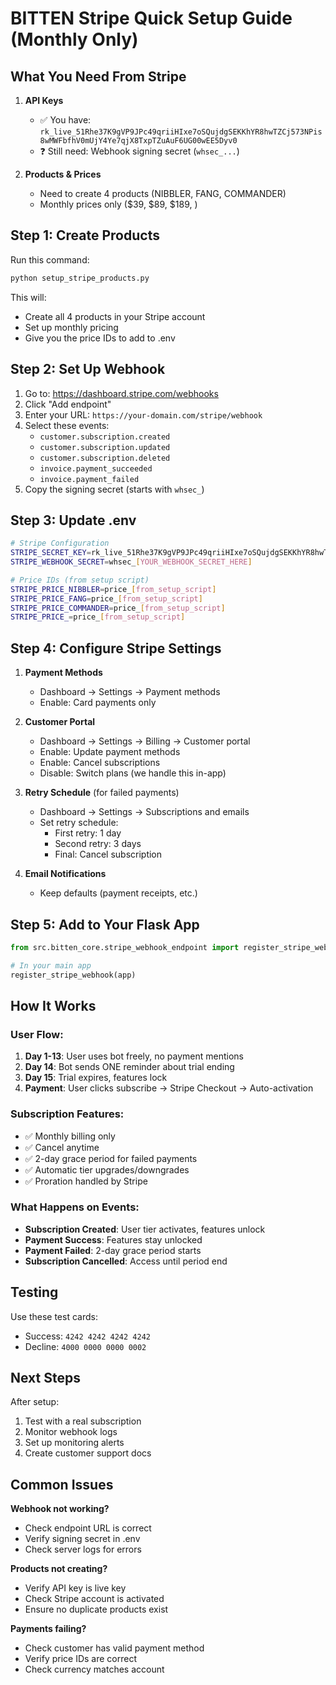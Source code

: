# BITTEN Stripe Quick Setup Guide (Monthly Only)

## What You Need From Stripe

1. **API Keys**
   - ✅ You have: `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`
   - ❓ Still need: Webhook signing secret (`whsec_...`)

2. **Products & Prices**
   - Need to create 4 products (NIBBLER, FANG, COMMANDER)
   - Monthly prices only ($39, $89, $189, )

## Step 1: Create Products

Run this command:
```bash
python setup_stripe_products.py
```

This will:
- Create all 4 products in your Stripe account
- Set up monthly pricing
- Give you the price IDs to add to .env

## Step 2: Set Up Webhook

1. Go to: https://dashboard.stripe.com/webhooks
2. Click "Add endpoint"
3. Enter your URL: `https://your-domain.com/stripe/webhook`
4. Select these events:
   - `customer.subscription.created`
   - `customer.subscription.updated` 
   - `customer.subscription.deleted`
   - `invoice.payment_succeeded`
   - `invoice.payment_failed`
5. Copy the signing secret (starts with `whsec_`)

## Step 3: Update .env

```bash
# Stripe Configuration
STRIPE_SECRET_KEY=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
STRIPE_WEBHOOK_SECRET=whsec_[YOUR_WEBHOOK_SECRET_HERE]

# Price IDs (from setup script)
STRIPE_PRICE_NIBBLER=price_[from_setup_script]
STRIPE_PRICE_FANG=price_[from_setup_script]
STRIPE_PRICE_COMMANDER=price_[from_setup_script]
STRIPE_PRICE_=price_[from_setup_script]
```

## Step 4: Configure Stripe Settings

1. **Payment Methods**
   - Dashboard → Settings → Payment methods
   - Enable: Card payments only

2. **Customer Portal**
   - Dashboard → Settings → Billing → Customer portal
   - Enable: Update payment methods
   - Enable: Cancel subscriptions
   - Disable: Switch plans (we handle this in-app)

3. **Retry Schedule** (for failed payments)
   - Dashboard → Settings → Subscriptions and emails
   - Set retry schedule:
     - First retry: 1 day
     - Second retry: 3 days
     - Final: Cancel subscription

4. **Email Notifications**
   - Keep defaults (payment receipts, etc.)

## Step 5: Add to Your Flask App

```python
from src.bitten_core.stripe_webhook_endpoint import register_stripe_webhook

# In your main app
register_stripe_webhook(app)
```

## How It Works

### User Flow:
1. **Day 1-13**: User uses bot freely, no payment mentions
2. **Day 14**: Bot sends ONE reminder about trial ending
3. **Day 15**: Trial expires, features lock
4. **Payment**: User clicks subscribe → Stripe Checkout → Auto-activation

### Subscription Features:
- ✅ Monthly billing only
- ✅ Cancel anytime
- ✅ 2-day grace period for failed payments
- ✅ Automatic tier upgrades/downgrades
- ✅ Proration handled by Stripe

### What Happens on Events:
- **Subscription Created**: User tier activates, features unlock
- **Payment Success**: Features stay unlocked
- **Payment Failed**: 2-day grace period starts
- **Subscription Cancelled**: Access until period end

## Testing

Use these test cards:
- Success: `4242 4242 4242 4242`
- Decline: `4000 0000 0000 0002`

## Next Steps

After setup:
1. Test with a real subscription
2. Monitor webhook logs
3. Set up monitoring alerts
4. Create customer support docs

## Common Issues

**Webhook not working?**
- Check endpoint URL is correct
- Verify signing secret in .env
- Check server logs for errors

**Products not creating?**
- Verify API key is live key
- Check Stripe account is activated
- Ensure no duplicate products exist

**Payments failing?**
- Check customer has valid payment method
- Verify price IDs are correct
- Check currency matches account